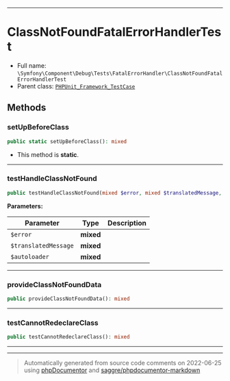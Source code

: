 ***

# ClassNotFoundFatalErrorHandlerTest





* Full name: `\Symfony\Component\Debug\Tests\FatalErrorHandler\ClassNotFoundFatalErrorHandlerTest`
* Parent class: [`PHPUnit_Framework_TestCase`](../../../../../PHPUnit_Framework_TestCase.md)




## Methods


### setUpBeforeClass



```php
public static setUpBeforeClass(): mixed
```



* This method is **static**.







***

### testHandleClassNotFound



```php
public testHandleClassNotFound(mixed $error, mixed $translatedMessage, mixed $autoloader = null): mixed
```








**Parameters:**

| Parameter | Type | Description |
|-----------|------|-------------|
| `$error` | **mixed** |  |
| `$translatedMessage` | **mixed** |  |
| `$autoloader` | **mixed** |  |




***

### provideClassNotFoundData



```php
public provideClassNotFoundData(): mixed
```











***

### testCannotRedeclareClass



```php
public testCannotRedeclareClass(): mixed
```











***


***
> Automatically generated from source code comments on 2022-06-25 using [phpDocumentor](http://www.phpdoc.org/) and [saggre/phpdocumentor-markdown](https://github.com/Saggre/phpDocumentor-markdown)
